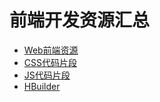 # 前端开发资源汇总

* [Web前端资源](Web前端.md) 
* [CSS代码片段](CSS代码片段.md)
* [JS代码片段](JS代码片段.md)
* [HBuilder](resource/HBuilder.md)